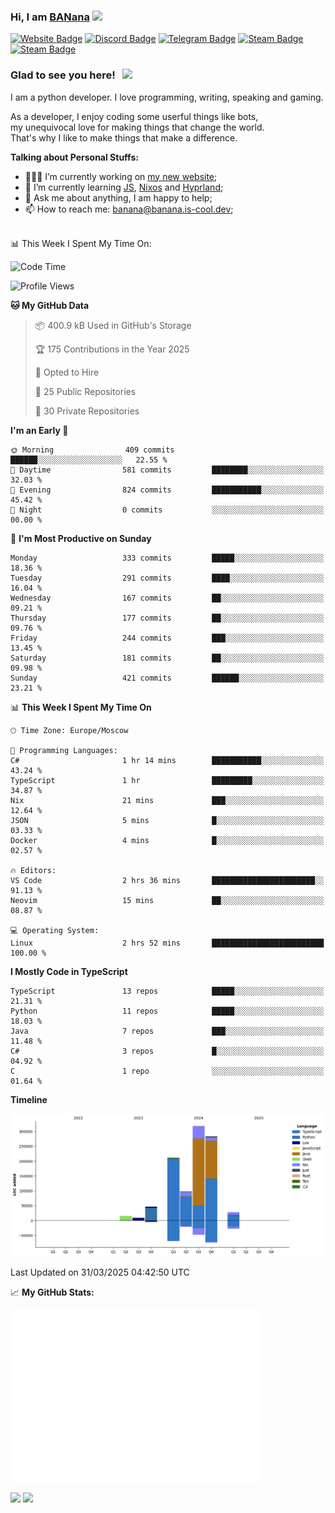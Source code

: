 ### Hi, I am <a href="https://banana.is-cool.dev" target="_blank">BANana</a> <img src="https://media.giphy.com/media/hvRJCLFzcasrR4ia7z/giphy.gif" width="25px">


[![Website Badge](https://img.shields.io/badge/Website-3b5998?style=for-the-badge&logo=google-chrome&logoColor=white)](https://banana.is-cool.dev)
[![Discord Badge](https://img.shields.io/badge/-Discord-424242?style=for-the-badge&logo=Discord&logoColor=white)](https://discord.gg/sQgHEERpqR)
[![Telegram Badge](https://img.shields.io/badge/-Telegram-0088cc?style=for-the-badge&logo=Telegram&logoColor=white)](https://t.me/BANanaD3V)
[![Steam Badge](https://img.shields.io/badge/-Steam-1b2838?style=for-the-badge&logo=Steam&logoColor=white)](https://steamcommunity.com/id/BANanaD3V/)
[![Steam Badge](https://img.shields.io/badge/-Reddit-ff6314?style=for-the-badge&logo=Reddit&logoColor=white)](https://www.reddit.com/user/BANanaD3V)

### Glad to see you here! &nbsp; ![](https://visitor-badge-reloaded.herokuapp.com/badge?page_id=BANanaD3V.BANanaD3V&style=for-the-badge)

I am a python developer. I love programming, writing, speaking and gaming.

As a developer, I enjoy coding some userful things like bots,
<br>my unequivocal love for making things that change the world. 
<br>That's why I like to make things that make a difference.
  

**Talking about Personal Stuffs:**

- 👨🏻‍💻 I’m currently working on [my new website](https://banana.is-cool.dev);
- 🚀 I’m currently learning [JS](https://js.org), [Nixos](https://nixos.org) and [Hyprland](https://hyprland.org);
- 💬 Ask me about anything, I am happy to help;
- 📫 How to reach me: banana@banana.is-cool.dev;

</br>
📊 This Week I Spent My Time On:

<!--START_SECTION:waka-->
![Code Time](http://img.shields.io/badge/Code%20Time-1%2C385%20hrs%2015%20mins-blue)

![Profile Views](http://img.shields.io/badge/Profile%20Views-0-blue)

**🐱 My GitHub Data** 

> 📦 400.9 kB Used in GitHub's Storage 
 > 
> 🏆 175 Contributions in the Year 2025
 > 
> 💼 Opted to Hire
 > 
> 📜 25 Public Repositories 
 > 
> 🔑 30 Private Repositories 
 > 
**I'm an Early 🐤** 

```text
🌞 Morning                409 commits         ██████░░░░░░░░░░░░░░░░░░░   22.55 % 
🌆 Daytime                581 commits         ████████░░░░░░░░░░░░░░░░░   32.03 % 
🌃 Evening                824 commits         ███████████░░░░░░░░░░░░░░   45.42 % 
🌙 Night                  0 commits           ░░░░░░░░░░░░░░░░░░░░░░░░░   00.00 % 
```
📅 **I'm Most Productive on Sunday** 

```text
Monday                   333 commits         █████░░░░░░░░░░░░░░░░░░░░   18.36 % 
Tuesday                  291 commits         ████░░░░░░░░░░░░░░░░░░░░░   16.04 % 
Wednesday                167 commits         ██░░░░░░░░░░░░░░░░░░░░░░░   09.21 % 
Thursday                 177 commits         ██░░░░░░░░░░░░░░░░░░░░░░░   09.76 % 
Friday                   244 commits         ███░░░░░░░░░░░░░░░░░░░░░░   13.45 % 
Saturday                 181 commits         ██░░░░░░░░░░░░░░░░░░░░░░░   09.98 % 
Sunday                   421 commits         ██████░░░░░░░░░░░░░░░░░░░   23.21 % 
```


📊 **This Week I Spent My Time On** 

```text
🕑︎ Time Zone: Europe/Moscow

💬 Programming Languages: 
C#                       1 hr 14 mins        ███████████░░░░░░░░░░░░░░   43.24 % 
TypeScript               1 hr                █████████░░░░░░░░░░░░░░░░   34.87 % 
Nix                      21 mins             ███░░░░░░░░░░░░░░░░░░░░░░   12.64 % 
JSON                     5 mins              █░░░░░░░░░░░░░░░░░░░░░░░░   03.33 % 
Docker                   4 mins              █░░░░░░░░░░░░░░░░░░░░░░░░   02.57 % 

🔥 Editors: 
VS Code                  2 hrs 36 mins       ███████████████████████░░   91.13 % 
Neovim                   15 mins             ██░░░░░░░░░░░░░░░░░░░░░░░   08.87 % 

💻 Operating System: 
Linux                    2 hrs 52 mins       █████████████████████████   100.00 % 
```

**I Mostly Code in TypeScript** 

```text
TypeScript               13 repos            █████░░░░░░░░░░░░░░░░░░░░   21.31 % 
Python                   11 repos            █████░░░░░░░░░░░░░░░░░░░░   18.03 % 
Java                     7 repos             ███░░░░░░░░░░░░░░░░░░░░░░   11.48 % 
C#                       3 repos             █░░░░░░░░░░░░░░░░░░░░░░░░   04.92 % 
C                        1 repo              ░░░░░░░░░░░░░░░░░░░░░░░░░   01.64 % 
```



**Timeline**

![Lines of Code chart](https://raw.githubusercontent.com/BANanaD3V/BANanaD3V/master/assets/bar_graph.png)


 Last Updated on 31/03/2025 04:42:50 UTC
<!--END_SECTION:waka-->


📈 **My GitHub Stats:**

<img alt="" width="400" src="https://github.com/BANanaD3V/BANanaD3V/blob/master/metrics.plugin.isocalendar.fullyear.svg">

<p>
  <img height="180em" src="https://github-readme-stats.vercel.app/api?username=BANanaD3V&show_icons=true&hide_border=true&&count_private=true&include_all_commits=true&theme=dark"/>
  <img height="180em" src="https://github-readme-stats.vercel.app/api/top-langs/?username=BAnanaD3V&show_icons=true&hide_border=true&layout=compact&langs_count=10&theme=dark"/>
</p>




